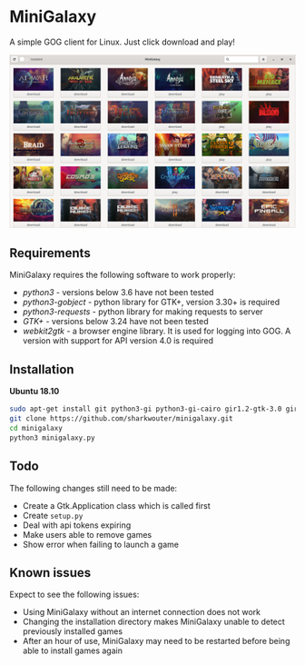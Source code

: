 # MiniGalaxy

A simple GOG client for Linux. Just click download and play!

![screenshot](screenshot.png?raw=true)

## Requirements

MiniGalaxy requires the following software to work properly:

* *python3* - versions below 3.6 have not been tested
* *python3-gobject* - python library for GTK+, version 3.30+ is required
* *python3-requests* - python library for making requests to server
* *GTK+* - versions below 3.24 have not been tested
* *webkit2gtk* - a browser engine library. It is used for logging into GOG. A version with support for API version 4.0 is required

## Installation

**Ubuntu 18.10**

```sh
sudo apt-get install git python3-gi python3-gi-cairo gir1.2-gtk-3.0 gir1.2-webkit2-4.0 python3-requests
git clone https://github.com/sharkwouter/minigalaxy.git
cd minigalaxy
python3 minigalaxy.py
```

## Todo

The following changes still need to be made:

* Create a Gtk.Application class which is called first
* Create ``setup.py``
* Deal with api tokens expiring
* Make users able to remove games
* Show error when failing to launch a game

## Known issues

Expect to see the following issues:

* Using MiniGalaxy without an internet connection does not work
* Changing the installation directory makes MiniGalaxy unable to detect previously installed games
* After an hour of use, MiniGalaxy may need to be restarted before being able to install games again

